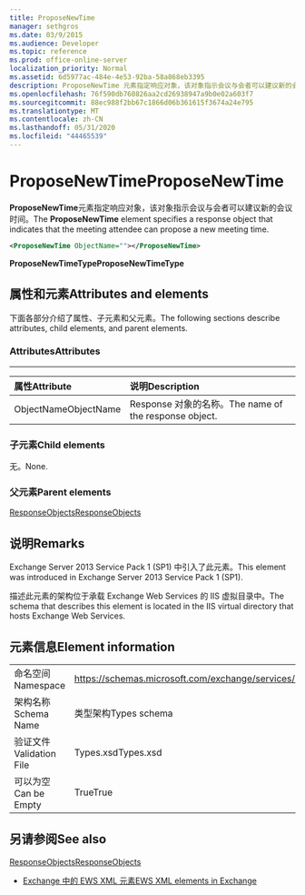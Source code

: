 ```yaml
---
title: ProposeNewTime
manager: sethgros
ms.date: 03/9/2015
ms.audience: Developer
ms.topic: reference
ms.prod: office-online-server
localization_priority: Normal
ms.assetid: 6d5977ac-484e-4e53-92ba-58a868eb3395
description: ProposeNewTime 元素指定响应对象，该对象指示会议与会者可以建议新的会议时间。
ms.openlocfilehash: 76f590db760826aa2cd26938947a9b0e02a603f7
ms.sourcegitcommit: 88ec988f2bb67c1866d06b361615f3674a24e795
ms.translationtype: MT
ms.contentlocale: zh-CN
ms.lasthandoff: 05/31/2020
ms.locfileid: "44465539"
---
```

# <a name="proposenewtime"></a><span data-ttu-id="499cd-103">ProposeNewTime</span><span class="sxs-lookup"><span data-stu-id="499cd-103">ProposeNewTime</span></span>

<span data-ttu-id="499cd-104">**ProposeNewTime**元素指定响应对象，该对象指示会议与会者可以建议新的会议时间。</span><span class="sxs-lookup"><span data-stu-id="499cd-104">The **ProposeNewTime** element specifies a response object that indicates that the meeting attendee can propose a new meeting time.</span></span> 
  
```XML
<ProposeNewTime ObjectName=""></ProposeNewTime>
```

 <span data-ttu-id="499cd-105">**ProposeNewTimeType**</span><span class="sxs-lookup"><span data-stu-id="499cd-105">**ProposeNewTimeType**</span></span>
## <a name="attributes-and-elements"></a><span data-ttu-id="499cd-106">属性和元素</span><span class="sxs-lookup"><span data-stu-id="499cd-106">Attributes and elements</span></span>

<span data-ttu-id="499cd-107">下面各部分介绍了属性、子元素和父元素。</span><span class="sxs-lookup"><span data-stu-id="499cd-107">The following sections describe attributes, child elements, and parent elements.</span></span>
  
### <a name="attributes"></a><span data-ttu-id="499cd-108">Attributes</span><span class="sxs-lookup"><span data-stu-id="499cd-108">Attributes</span></span>

****

|<span data-ttu-id="499cd-109">**属性**</span><span class="sxs-lookup"><span data-stu-id="499cd-109">**Attribute**</span></span>|<span data-ttu-id="499cd-110">**说明**</span><span class="sxs-lookup"><span data-stu-id="499cd-110">**Description**</span></span>|
|:-----|:-----|
|<span data-ttu-id="499cd-111">ObjectName</span><span class="sxs-lookup"><span data-stu-id="499cd-111">ObjectName</span></span>  <br/> |<span data-ttu-id="499cd-112">Response 对象的名称。</span><span class="sxs-lookup"><span data-stu-id="499cd-112">The name of the response object.</span></span>  <br/> |
   
### <a name="child-elements"></a><span data-ttu-id="499cd-113">子元素</span><span class="sxs-lookup"><span data-stu-id="499cd-113">Child elements</span></span>

<span data-ttu-id="499cd-114">无。</span><span class="sxs-lookup"><span data-stu-id="499cd-114">None.</span></span>
  
### <a name="parent-elements"></a><span data-ttu-id="499cd-115">父元素</span><span class="sxs-lookup"><span data-stu-id="499cd-115">Parent elements</span></span>

[<span data-ttu-id="499cd-116">ResponseObjects</span><span class="sxs-lookup"><span data-stu-id="499cd-116">ResponseObjects</span></span>](responseobjects.md)
  
## <a name="remarks"></a><span data-ttu-id="499cd-117">说明</span><span class="sxs-lookup"><span data-stu-id="499cd-117">Remarks</span></span>

<span data-ttu-id="499cd-118">Exchange Server 2013 Service Pack 1 (SP1) 中引入了此元素。</span><span class="sxs-lookup"><span data-stu-id="499cd-118">This element was introduced in Exchange Server 2013 Service Pack 1 (SP1).</span></span>
  
<span data-ttu-id="499cd-119">描述此元素的架构位于承载 Exchange Web Services 的 IIS 虚拟目录中。</span><span class="sxs-lookup"><span data-stu-id="499cd-119">The schema that describes this element is located in the IIS virtual directory that hosts Exchange Web Services.</span></span>
  
## <a name="element-information"></a><span data-ttu-id="499cd-120">元素信息</span><span class="sxs-lookup"><span data-stu-id="499cd-120">Element information</span></span>

|||
|:-----|:-----|
|<span data-ttu-id="499cd-121">命名空间</span><span class="sxs-lookup"><span data-stu-id="499cd-121">Namespace</span></span>  <br/> |https://schemas.microsoft.com/exchange/services/2006/types  <br/> |
|<span data-ttu-id="499cd-122">架构名称</span><span class="sxs-lookup"><span data-stu-id="499cd-122">Schema Name</span></span>  <br/> |<span data-ttu-id="499cd-123">类型架构</span><span class="sxs-lookup"><span data-stu-id="499cd-123">Types schema</span></span>  <br/> |
|<span data-ttu-id="499cd-124">验证文件</span><span class="sxs-lookup"><span data-stu-id="499cd-124">Validation File</span></span>  <br/> |<span data-ttu-id="499cd-125">Types.xsd</span><span class="sxs-lookup"><span data-stu-id="499cd-125">Types.xsd</span></span>  <br/> |
|<span data-ttu-id="499cd-126">可以为空</span><span class="sxs-lookup"><span data-stu-id="499cd-126">Can be Empty</span></span>  <br/> |<span data-ttu-id="499cd-127">True</span><span class="sxs-lookup"><span data-stu-id="499cd-127">True</span></span>  <br/> |
   
## <a name="see-also"></a><span data-ttu-id="499cd-128">另请参阅</span><span class="sxs-lookup"><span data-stu-id="499cd-128">See also</span></span>



[<span data-ttu-id="499cd-129">ResponseObjects</span><span class="sxs-lookup"><span data-stu-id="499cd-129">ResponseObjects</span></span>](responseobjects.md)


- [<span data-ttu-id="499cd-130">Exchange 中的 EWS XML 元素</span><span class="sxs-lookup"><span data-stu-id="499cd-130">EWS XML elements in Exchange</span></span>](ews-xml-elements-in-exchange.md)

